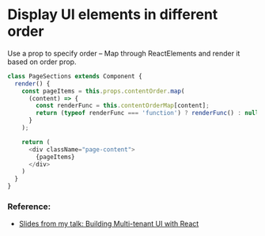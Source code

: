 # Display UI elements in different order

Use a prop to specify order – Map through ReactElements and render it based on order prop.
```javascript
class PageSections extends Component {
  render() {
    const pageItems = this.props.contentOrder.map(
      (content) => {
        const renderFunc = this.contentOrderMap[content];
        return (typeof renderFunc === 'function') ? renderFunc() : null;
      }
    );

    return (
      <div className="page-content">
        {pageItems}
      </div>
    )
  }
}
```
### Reference:
- [Slides from my talk: Building Multi-tenant UI with React](https://speakerdeck.com/vasa/building-multitenant-ui-with-react-dot-js)